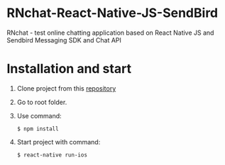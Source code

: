 # RNchat-React-Native-JS-SendBird

RNchat - test online chatting application based on React Native JS and Sendbird Messaging SDK and Chat API

# Installation and start

1. Clone project from this [repository](https://github.com/alliancenikolay/RNchat)
2. Go to root folder.
3. Use command: 

       $ npm install
    
4. Start project with command:
    
       $ react-native run-ios
